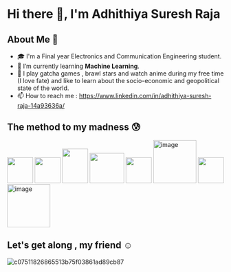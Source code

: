 # Hi there 👋, I'm Adhithiya Suresh Raja

## About Me 🚀
- 🎓 I'm a Final year Electronics and Communication Engineering student.
- 🤖 I’m currently learning **Machine Learning**.
- 🎨 I play gatcha games , brawl stars and watch anime during my free time (I love fate) and like to learn about the socio-economic and geopolitical state of the world.
- 📫 How to reach me : https://www.linkedin.com/in/adhithiya-suresh-raja-14a93636a/

## The method to my madness 😰

<p align="left">
  <img src="https://github.com/user-attachments/assets/b3bdcecd-caff-4e09-8e4b-0bae247a0b1f" width="60" height="60"/>
  <img src="https://github.com/user-attachments/assets/196abba5-e4ee-46db-b0cc-c9e7ba7eea2f" width="60" height="60"/>
  <img src="https://github.com/user-attachments/assets/5526e3d9-6d27-4fad-ac3d-c8c0666e0e85" width="60" height="80"/>
  <img src="https://github.com/user-attachments/assets/1dc9dc64-f8fd-4d41-b8ff-c0863c0474a5" width="80" height="70"/>
  <img src="https://github.com/user-attachments/assets/0af26433-4fe3-4f55-bb8a-db963f444936" width="60" height="60"/>
  <img width="100" height="100" alt="image" src="https://github.com/user-attachments/assets/c657bec9-bd73-40f4-beef-a5395ff58c5b" />
  <img src="https://github.com/user-attachments/assets/99e50312-608d-499b-9f7e-69cfb4f6e4be" width="60" height="60"/>
  <img width="100" height="100" alt="image" src="https://github.com/user-attachments/assets/21044f60-5199-4b5b-86e1-76b98c76f79d" />
</p>




## Let's get along , my friend ☺️
![c07511826865513b75f03861ad89cb87](https://github.com/user-attachments/assets/3d43b47a-5a19-4c77-81af-20d55f127e2c)



<!--
**AdhithiyaSureshRaja/AdhithiyaSureshRaja** is a ✨ _special_ ✨ repository because its `README.md` (this file) appears on your GitHub profile.

Here are some ideas to get you started:

- 🔭 I’m currently working on ...
- 🌱 I’m currently learning ...
- 👯 I’m looking to collaborate on ...
- 🤔 I’m looking for help with ...
- 💬 Ask me about ...
- 📫 How to reach me: ...
- 😄 Pronouns: ...
- ⚡ Fun fact: ...
-->
